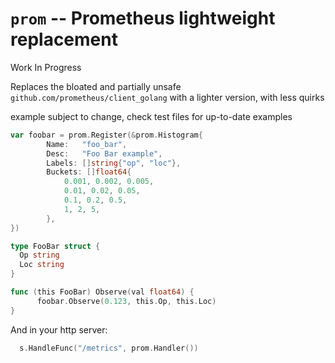 # `prom` -- Prometheus lightweight replacement

Work In Progress

Replaces the bloated and partially unsafe `github.com/prometheus/client_golang` with a lighter version, with less quirks

example subject to change, check test files for up-to-date examples

```go
var foobar = prom.Register(&prom.Histogram{
		Name:   "foo_bar",
		Desc:   "Foo Bar example",
		Labels: []string{"op", "loc"},
		Buckets: []float64{
			0.001, 0.002, 0.005,
			0.01, 0.02, 0.05,
			0.1, 0.2, 0.5,
			1, 2, 5,
		},
})

type FooBar struct {
  Op string
  Loc string
}

func (this FooBar) Observe(val float64) {
	  foobar.Observe(0.123, this.Op, this.Loc)
}
```

And in your http server:

```go
  s.HandleFunc("/metrics", prom.Handler())
```
